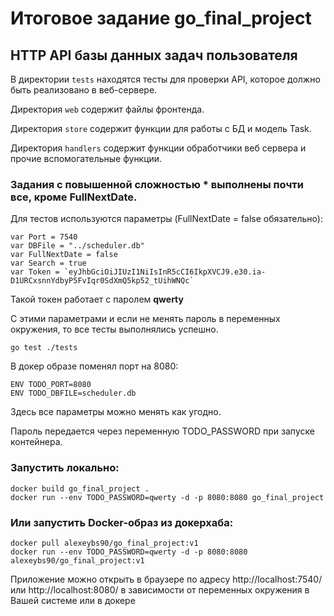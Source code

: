 # Итоговое задание go_final_project

## HTTP API базы данных задач пользователя

В директории `tests` находятся тесты для проверки API, которое должно быть реализовано в веб-сервере.

Директория `web` содержит файлы фронтенда.

Директория `store` содержит функции для работы с БД и модель Task.

Директория `handlers` содержит функции обработчики веб сервера и прочие вспомогательные функции.

### Задания с повышенной сложностью * выполнены почти все, кроме FullNextDate.

Для тестов используются параметры (FullNextDate = false обязательно):
```
var Port = 7540
var DBFile = "../scheduler.db"
var FullNextDate = false
var Search = true
var Token = `eyJhbGciOiJIUzI1NiIsInR5cCI6IkpXVCJ9.e30.ia-D1URCxsnnYdbyP5FvIqr0SdXmQ5kp52_tUihWNQc`
```

Такой токен работает с паролем **qwerty**

С этими параметрами и если не менять пароль в переменных окружения, то все тесты выполнялись успешно.
```
go test ./tests
```

В докер образе поменял порт на 8080:
```
ENV TODO_PORT=8080
ENV TODO_DBFILE=scheduler.db
```
Здесь все параметры можно менять как угодно.

Пароль передается через переменную TODO_PASSWORD при запуске контейнера.

### Запустить локально:
```
docker build go_final_project .
docker run --env TODO_PASSWORD=qwerty -d -p 8080:8080 go_final_project
```

### Или запустить Docker-образ из докерхаба:
```
docker pull alexeybs90/go_final_project:v1
docker run --env TODO_PASSWORD=qwerty -d -p 8080:8080 alexeybs90/go_final_project:v1
```

Приложение можно открыть в браузере по адресу http://localhost:7540/ или http://localhost:8080/ в зависимости от переменных окружения в Вашей системе или в докере
